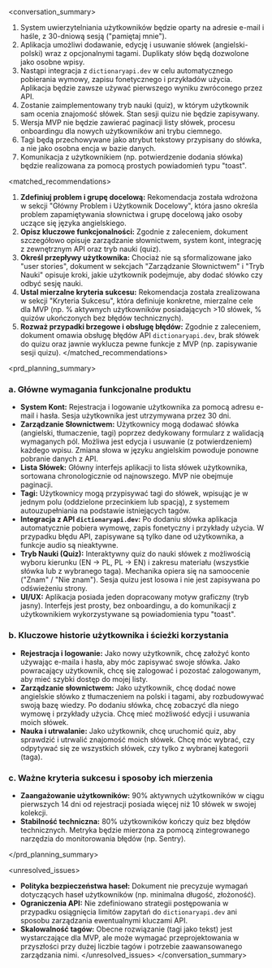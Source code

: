 <conversation_summary>
<decisions>
1. System uwierzytelniania użytkowników będzie oparty na adresie e-mail i haśle, z 30-dniową sesją ("pamiętaj mnie").
2. Aplikacja umożliwi dodawanie, edycję i usuwanie słówek (angielski-polski) wraz z opcjonalnymi tagami. Duplikaty słów będą dozwolone jako osobne wpisy.
3. Nastąpi integracja z `dictionaryapi.dev` w celu automatycznego pobierania wymowy, zapisu fonetycznego i przykładów użycia. Aplikacja będzie zawsze używać pierwszego wyniku zwróconego przez API.
4. Zostanie zaimplementowany tryb nauki (quiz), w którym użytkownik sam ocenia znajomość słówek. Stan sesji quizu nie będzie zapisywany.
5. Wersja MVP nie będzie zawierać paginacji listy słówek, procesu onboardingu dla nowych użytkowników ani trybu ciemnego.
6. Tagi będą przechowywane jako atrybut tekstowy przypisany do słówka, a nie jako osobna encja w bazie danych.
7. Komunikacja z użytkownikiem (np. potwierdzenie dodania słówka) będzie realizowana za pomocą prostych powiadomień typu "toast".
</decisions>

<matched_recommendations>
1. **Zdefiniuj problem i grupę docelową:** Rekomendacja została wdrożona w sekcji "Główny Problem i Użytkownik Docelowy", która jasno określa problem zapamiętywania słownictwa i grupę docelową jako osoby uczące się języka angielskiego.
2. **Opisz kluczowe funkcjonalności:** Zgodnie z zaleceniem, dokument szczegółowo opisuje zarządzanie słownictwem, system kont, integrację z zewnętrznym API oraz tryb nauki (quiz).
3. **Określ przepływy użytkownika:** Chociaż nie są sformalizowane jako "user stories", dokument w sekcjach "Zarządzanie Słownictwem" i "Tryb Nauki" opisuje kroki, jakie użytkownik podejmuje, aby dodać słówko czy odbyć sesję nauki.
4. **Ustal mierzalne kryteria sukcesu:** Rekomendacja została zrealizowana w sekcji "Kryteria Sukcesu", która definiuje konkretne, mierzalne cele dla MVP (np. % aktywnych użytkowników posiadających >10 słówek, % quizów ukończonych bez błędów technicznych).
5. **Rozważ przypadki brzegowe i obsługę błędów:** Zgodnie z zaleceniem, dokument omawia obsługę błędów API `dictionaryapi.dev`, brak słówek do quizu oraz jawnie wyklucza pewne funkcje z MVP (np. zapisywanie sesji quizu).
</matched_recommendations>

<prd_planning_summary>
### a. Główne wymagania funkcjonalne produktu

*   **System Kont:** Rejestracja i logowanie użytkownika za pomocą adresu e-mail i hasła. Sesja użytkownika jest utrzymywana przez 30 dni.
*   **Zarządzanie Słownictwem:** Użytkownicy mogą dodawać słówka (angielski, tłumaczenie, tagi) poprzez dedykowany formularz z walidacją wymaganych pól. Możliwa jest edycja i usuwanie (z potwierdzeniem) każdego wpisu. Zmiana słowa w języku angielskim powoduje ponowne pobranie danych z API.
*   **Lista Słówek:** Główny interfejs aplikacji to lista słówek użytkownika, sortowana chronologicznie od najnowszego. MVP nie obejmuje paginacji.
*   **Tagi:** Użytkownicy mogą przypisywać tagi do słówek, wpisując je w jednym polu (oddzielone przecinkiem lub spacją), z systemem autouzupełniania na podstawie istniejących tagów.
*   **Integracja z API `dictionaryapi.dev`:** Po dodaniu słówka aplikacja automatycznie pobiera wymowę, zapis fonetyczny i przykłady użycia. W przypadku błędu API, zapisywane są tylko dane od użytkownika, a funkcje audio są nieaktywne.
*   **Tryb Nauki (Quiz):** Interaktywny quiz do nauki słówek z możliwością wyboru kierunku (EN → PL, PL → EN) i zakresu materiału (wszystkie słówka lub z wybranego taga). Mechanika opiera się na samoocenie ("Znam" / "Nie znam"). Sesja quizu jest losowa i nie jest zapisywana po odświeżeniu strony.
*   **UI/UX:** Aplikacja posiada jeden dopracowany motyw graficzny (tryb jasny). Interfejs jest prosty, bez onboardingu, a do komunikacji z użytkownikiem wykorzystywane są powiadomienia typu "toast".

### b. Kluczowe historie użytkownika i ścieżki korzystania

*   **Rejestracja i logowanie:** Jako nowy użytkownik, chcę założyć konto używając e-maila i hasła, aby móc zapisywać swoje słówka. Jako powracający użytkownik, chcę się zalogować i pozostać zalogowanym, aby mieć szybki dostęp do mojej listy.
*   **Zarządzanie słownictwem:** Jako użytkownik, chcę dodać nowe angielskie słówko z tłumaczeniem na polski i tagami, aby rozbudowywać swoją bazę wiedzy. Po dodaniu słówka, chcę zobaczyć dla niego wymowę i przykłady użycia. Chcę mieć możliwość edycji i usuwania moich słówek.
*   **Nauka i utrwalanie:** Jako użytkownik, chcę uruchomić quiz, aby sprawdzić i utrwalić znajomość moich słówek. Chcę móc wybrać, czy odpytywać się ze wszystkich słówek, czy tylko z wybranej kategorii (taga).

### c. Ważne kryteria sukcesu i sposoby ich mierzenia

*   **Zaangażowanie użytkowników:** 90% aktywnych użytkowników w ciągu pierwszych 14 dni od rejestracji posiada więcej niż 10 słówek w swojej kolekcji.
*   **Stabilność techniczna:** 80% użytkowników kończy quiz bez błędów technicznych. Metryka będzie mierzona za pomocą zintegrowanego narzędzia do monitorowania błędów (np. Sentry).

</prd_planning_summary>

<unresolved_issues>
*   **Polityka bezpieczeństwa haseł:** Dokument nie precyzuje wymagań dotyczących haseł użytkowników (np. minimalna długość, złożoność).
*   **Ograniczenia API:** Nie zdefiniowano strategii postępowania w przypadku osiągnięcia limitów zapytań do `dictionaryapi.dev` ani sposobu zarządzania ewentualnymi kluczami API.
*   **Skalowalność tagów:** Obecne rozwiązanie (tagi jako tekst) jest wystarczające dla MVP, ale może wymagać przeprojektowania w przyszłości przy dużej liczbie tagów i potrzebie zaawansowanego zarządzania nimi.
</unresolved_issues>
</conversation_summary>